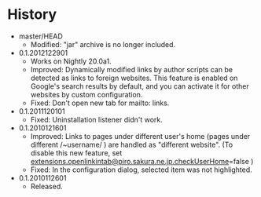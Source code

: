 # History

 - master/HEAD
   * Modified: "jar" archive is no longer included.
 - 0.1.2012122901
   * Works on Nightly 20.0a1.
   * Improved: Dynamically modified links by author scripts can be detected as links to foreign websites. This feature is enabled on Google's search results by default, and you can activate it for other websites by custom configuration.
   * Fixed: Don't open new tab for mailto: links.
 - 0.1.2011120101
   * Fixed: Uninstallation listener didn't work.
 - 0.1.2010121601
   * Improved: Links to pages under different user's home (pages under different /~username/ ) are handled as "different website". (To disable this new feature, set extensions.openlinkintab@piro.sakura.ne.jp.checkUserHome=false )
   * Fixed: In the configuration dialog, selected item was not highlighted.
 - 0.1.2010112601
   * Released.
